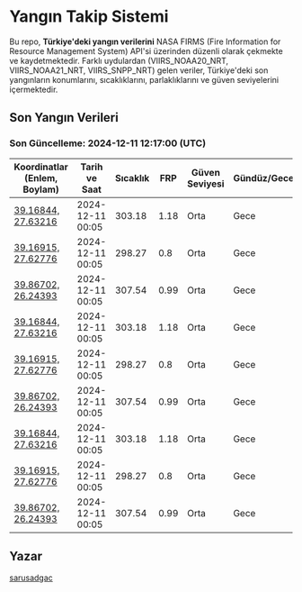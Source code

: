 # Yangın Takip Sistemi

Bu repo, **Türkiye'deki yangın verilerini** NASA FIRMS (Fire Information for Resource Management System) API'si üzerinden düzenli olarak çekmekte ve kaydetmektedir. Farklı uydulardan (VIIRS_NOAA20_NRT, VIIRS_NOAA21_NRT, VIIRS_SNPP_NRT) gelen veriler, Türkiye'deki son yangınların konumlarını, sıcaklıklarını, parlaklıklarını ve güven seviyelerini içermektedir.

## Son Yangın Verileri
### Son Güncelleme: 2024-12-11 12:17:00 (UTC)

| Koordinatlar (Enlem, Boylam) | Tarih ve Saat | Sıcaklık | FRP | Güven Seviyesi | Gündüz/Gece |
|-----------------------------|----------------|----------|-----|----------------|-------------|
| [39.16844, 27.63216](https://www.google.com/maps?q=39.16844,27.63216) | 2024-12-11 00:05 | 303.18 | 1.18 | Orta | Gece |
| [39.16915, 27.62776](https://www.google.com/maps?q=39.16915,27.62776) | 2024-12-11 00:05 | 298.27 | 0.8 | Orta | Gece |
| [39.86702, 26.24393](https://www.google.com/maps?q=39.86702,26.24393) | 2024-12-11 00:05 | 307.54 | 0.99 | Orta | Gece |
| [39.16844, 27.63216](https://www.google.com/maps?q=39.16844,27.63216) | 2024-12-11 00:05 | 303.18 | 1.18 | Orta | Gece |
| [39.16915, 27.62776](https://www.google.com/maps?q=39.16915,27.62776) | 2024-12-11 00:05 | 298.27 | 0.8 | Orta | Gece |
| [39.86702, 26.24393](https://www.google.com/maps?q=39.86702,26.24393) | 2024-12-11 00:05 | 307.54 | 0.99 | Orta | Gece |
| [39.16844, 27.63216](https://www.google.com/maps?q=39.16844,27.63216) | 2024-12-11 00:05 | 303.18 | 1.18 | Orta | Gece |
| [39.16915, 27.62776](https://www.google.com/maps?q=39.16915,27.62776) | 2024-12-11 00:05 | 298.27 | 0.8 | Orta | Gece |
| [39.86702, 26.24393](https://www.google.com/maps?q=39.86702,26.24393) | 2024-12-11 00:05 | 307.54 | 0.99 | Orta | Gece |

## Yazar

[sarusadgac](https://x.com/sarusadgac)
